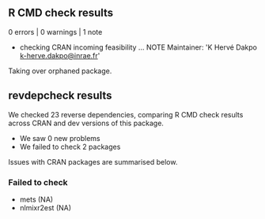 ## R CMD check results

0 errors | 0 warnings | 1 note

* checking CRAN incoming feasibility ... NOTE
Maintainer: 'K Hervé Dakpo <k-herve.dakpo@inrae.fr>'

Taking over orphaned package.

## revdepcheck results

We checked 23 reverse dependencies, comparing R CMD check results across CRAN and dev versions of this package.

 * We saw 0 new problems
 * We failed to check 2 packages

Issues with CRAN packages are summarised below.

### Failed to check

* mets       (NA)
* nlmixr2est (NA)
